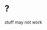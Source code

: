 <!--
  id: 269
  date: 2003-10-08T08:18:41
  modified: 2003-10-08T08:18:41
  slug: 269
  type: post
  excerpt: <p>stuff may not work</p> 
  content: <p>stuff may not work</p> 
  categories: admin
  tags: 
-->

# ?

<p>stuff may not work</p>

